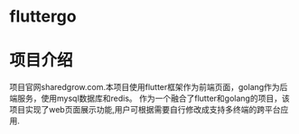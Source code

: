 # fluttergo

# 项目介绍
项目官网sharedgrow.com.本项目使用flutter框架作为前端页面，golang作为后端服务，使用mysql数据库和redis。
作为一个融合了flutter和golang的项目，该项目实现了web页面展示功能,用户可根据需要自行修改成支持多终端的跨平台应用.